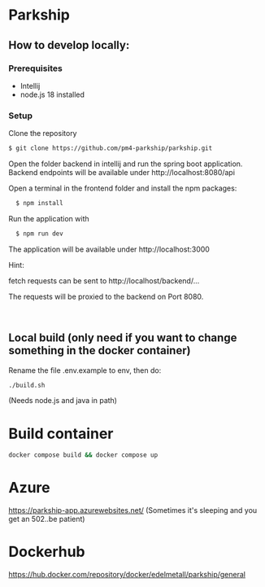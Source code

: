 # Parkship

## How to develop locally:

### Prerequisites

- Intellij
- node.js 18 installed


### Setup

Clone the repository

```bash
$ git clone https://github.com/pm4-parkship/parkship.git
```

Open the folder backend in intellij and run the spring boot application. Backend endpoints will be available under http://localhost:8080/api

Open a terminal in the frontend folder and install the npm packages:

```bash
  $ npm install
```

Run the application with

```bash
  $ npm run dev
```

The application will be available under http://localhost:3000

Hint: 

fetch requests can be sent to http://localhost/backend/...

The requests will be proxied to the backend on Port 8080.

<br/>

## Local build (only need if you want to change something in the docker container)

Rename the file .env.example to env, then do:

```bash
./build.sh
```
(Needs node.js and java in path)

# Build container

```bash
docker compose build && docker compose up
```

# Azure

https://parkship-app.azurewebsites.net/
(Sometimes it's sleeping and you get an 502..be patient)

# Dockerhub

https://hub.docker.com/repository/docker/edelmetall/parkship/general
